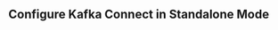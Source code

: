 
## Configure Kafka Connect in Standalone Mode




<!--stackedit_data:
eyJoaXN0b3J5IjpbODc5MzAyOV19
-->